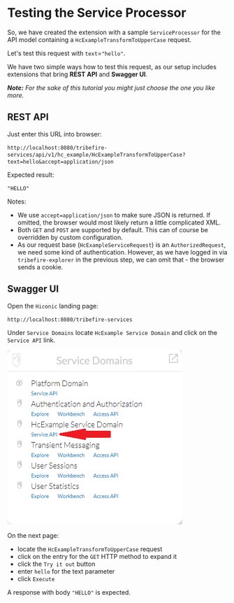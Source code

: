 # Testing the Service Processor

So, we have created the extension with a sample `ServiceProcessor` for the API model containing a `HcExampleTransformToUpperCase` request.

Let's test this request with `text`=`"hello"`.

We have two simple ways how to test this request, as our setup includes extensions that bring **REST API** and **Swagger UI**. 

_**Note:** For the sake of this tutorial you might just choose the one you like more._

## REST API

Just enter this URL into browser:
```url
http://localhost:8080/tribefire-services/api/v1/hc_example/HcExampleTransformToUpperCase?text=hello&accept=application/json
```

Expected result:
```
"HELLO"
```

Notes:
* We use `accept=application/json` to make sure JSON is returned. If omitted, the browser would most likely return a little complicated XML.
* Both `GET` and `POST` are supported by default. This can of course be overridden by custom configuration.
* As our request base (`HcExampleServiceRequest`) is an `AuthorizedRequest`, we need some kind of authentication. However, as we have logged in via `tribefire-explorer` in the previous step, we can omit that - the browser sends a cookie.

## Swagger UI

Open the `Hiconic` landing page:
```url
http://localhost:8080/tribefire-services
```

Under `Service Domains` locate `HcExample Service Domain` and click on the `Service API` link.

![](../images/service-api-link.png)

On the next page:
* locate the `HcExampleTransformToUpperCase` request
* click on the entry for the `GET` HTTP method to expand it
* click the `Try it out` button
* enter `hello` for the text parameter
* click `Execute`

A response with body `"HELLO"` is expected.